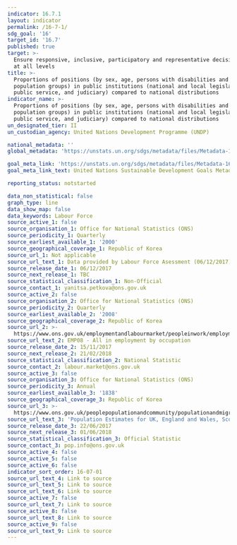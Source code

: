 ```yaml
---
indicator: 16.7.1
layout: indicator
permalink: /16-7-1/
sdg_goal: '16'
target_id: '16.7'
published: true
target: >-
  Ensure responsive, inclusive, participatory and representative decision-making
  at all levels
title: >-
  Proportions of positions (by sex, age, persons with disabilities and
  population groups) in public institutions (national and local legislatures,
  public service, and judiciary) compared to national distributions
indicator_name: >-
  Proportions of positions (by sex, age, persons with disabilities and
  population groups) in public institutions (national and local legislatures,
  public service, and judiciary) compared to national distributions
un_designated_tier: II
un_custodian_agency: United Nations Development Programme (UNDP)

national_metadata: ''
global_metadata: 'https://unstats.un.org/sdgs/metadata/files/Metadata-16-07-01A.pdf'

goal_meta_link: 'https://unstats.un.org/sdgs/metadata/files/Metadata-16-07-01A.pdf'
goal_meta_link_text: United Nations Sustainable Development Goals Metadata (PDF 4.0 MB)

reporting_status: notstarted

data_non_statistical: false
graph_type: line
data_show_map: false
data_keywords: Labour Force
source_active_1: false
source_organisation_1: Office for National Statistics (ONS)
source_periodicity_1: Quarterly
source_earliest_available_1: '2000'
source_geographical_coverage_1: Republic of Korea
source_url_1: Not applicable
source_url_text_1: Data provided by Labour Force Asessment (06/12/2017)
source_release_date_1: 06/12/2017
source_next_release_1: TBC
source_statistical_classification_1: Non-Official
source_contact_1: yanitsa.petkova@ons.gov.uk
source_active_2: false
source_organisation_2: Office for National Statistics (ONS)
source_periodicity_2: Quarterly
source_earliest_available_2: '2008'
source_geographical_coverage_2: Republic of Korea
source_url_2: >-
  https://www.ons.gov.uk/employmentandlabourmarket/peopleinwork/employmentandemployeetypes/datasets/allinemploymentbyoccupationemp08
source_url_text_2: EMP08 - All in employment by occupation
source_release_date_2: 15/11/2017
source_next_release_2: 21/02/2018
source_statistical_classification_2: National Statistic
source_contact_2: labour.market@ons.gov.uk
source_active_3: false
source_organisation_3: Office for National Statistics (ONS)
source_periodicity_3: Annual
source_earliest_available_3: '1838'
source_geographical_coverage_3: Republic of Korea
source_url_3: >-
  https://www.ons.gov.uk/peoplepopulationandcommunity/populationandmigration/populationestimates/datasets/populationestimatesforukenglandandwalesscotlandandnorthernireland
source_url_text_3: 'Population Estimates for UK, England and Wales, Scotland and Northern Ireland'
source_release_date_3: 22/06/2017
source_next_release_3: 01/06/2018
source_statistical_classification_3: Official Statistic
source_contact_3: pop.info@ons.gov.uk
source_active_4: false
source_active_5: false
source_active_6: false
indicator_sort_order: 16-07-01
source_url_text_4: Link to source
source_url_text_5: Link to source
source_url_text_6: Link to source
source_active_7: false
source_url_text_7: Link to source
source_active_8: false
source_url_text_8: Link to source
source_active_9: false
source_url_text_9: Link to source
---
```

